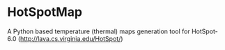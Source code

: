 # HotSpotMap
A Python based temperature (thermal) maps generation tool for HotSpot-6.0 (http://lava.cs.virginia.edu/HotSpot/)
